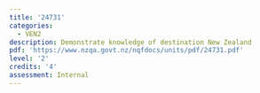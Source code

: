 ```yaml
---
title: '24731'
categories:
  - VEN2
description: Demonstrate knowledge of destination New Zealand
pdf: 'https://www.nzqa.govt.nz/nqfdocs/units/pdf/24731.pdf'
level: '2'
credits: '4'
assessment: Internal
---
```


